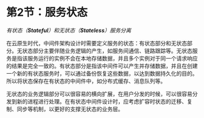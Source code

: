 # 第2节：服务状态

*有状态（**Stateful**）和无状态（**Stateless**）服务分离*

在云原生时代，中间件架构设计时需要定义服务的状态：有状态部分和无状态部分。无状态部分主要伴随业务逻辑的产生，如服务间通信、链路跟踪等。无状态服务是指该服务运行的实例不会在本地存储数据，并且多个实例对于同一个请求响应的结果是完全一致的。有状态部分是指该中间件可以产生并存储数据，并且在创建一个新的有状态服务时，可以通过备份恢复这些数据，以达到数据持久化的目的。所以将状态保存在有状态的中间件中，如分布式缓存、消息队列等。

无状态的业务逻辑部分可以很容易的横向扩展，在用户分发的时候，可以很容易分发到新的进程进行处理。在有状态中间件设计时，应考虑扩容时状态的迁移、复制、同步等机制，以更好的支撑无状态的业务层。